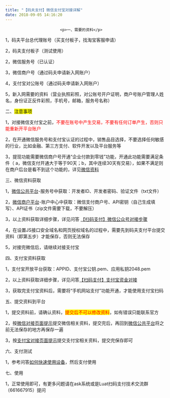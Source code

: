 ```yaml
---
title: "【码夫支付】微信支付宝对接详解"
date: 2018-09-05 14:16:20
---
```





                            <p>一、需要的资料</p>

<p>1，码夫平台总代理账号（买支付板子，找淘宝客服申请）</p>

<p>2，码夫支付板子（测试使用）</p>

<p>2，微信服务号（已认证）</p>

<p>3，微信商户号（通过码夫申请新入网账户）</p>

<p>4，支付宝对公账号（通过码夫申请新入网账户）</p><p>5，新入网需要的资料（营业执照彩照，对公账号开户证明，商户号账户管理人姓名，身份证正反件彩照，手机号，邮箱，服务号名称）<br></p>

<p>二、<span style="background-color:rgb(255,255,0);">注意事项</span></p>

<p>1，对接微信支付宝之前，<span style="color:rgb(255,0,0);">不要在账号中产生交易，不要有任何订单产生，否则只能重新开平台账户</span></p>

<p>2，在开通微信服务号和支付宝认证的过程中，销售品目选择，不要选择任何敏感的行业，比如金融、第三方支付、软件开发以及平台服务等</p>

<p>3，提现功能需要微信商户号开通“企业付款到零钱”功能，开通此功能需要满足条件（&nbsp;a，微信支付开通大于等于90天；b，其中连续30天有交易），如果不满足则在商户后台是看不到这个功能的，详见<a href="http://kf.qq.com/product/wechatpaymentmerchant.html" target="_blank" rel="noreferrer noopener">微信资料</a></p>

<p>三、微信资料获取</p>

<p>1，<a href="https://mp.weixin.qq.com/" target="_blank" rel="noreferrer noopener">微信公共平台</a>-服务号中获取：开发者ID、开发者密码、验证文件（txt文件）</p>

<p>2，<a href="https://pay.weixin.qq.com/" target="_blank" rel="noreferrer noopener">微信商户平台</a>-账户中心中获取：微信支付商户号、API密钥（自己生成填写）、API证书（zip文件需要下载，不要解压）</p>

<p>3，以上资料获取详细步骤，详见问答&nbsp;<a href="http://oldask.openluat.com/question/327" target="_blank" rel="noreferrer noopener">【扫码支付】微信公众号对接步骤</a></p>

<p>4，在设置JS接口安全域名和网页授权域名的过程中，需要先到码夫支付平台提交资料（即第五步）才能保存，否则无法保存</p>

<p>5，对接完微信后，请继续对接支付宝</p>

<p>四、支付宝资料获取</p>

<p>1，支付宝开放平台获取：APPID、支付宝公钥.pem、应用私钥2048.pem</p>

<p>2，以上资料获取详细步骤，详见问答<a href="http://oldask.openluat.com/question/328" target="_blank" rel="noreferrer noopener">【扫码支付】支付宝资金对接</a></p>

<p>3，获取完支付宝资料后，需要将“手机网站支付”功能开通，才能使用支付宝扫码</p>

<p>五、提交资料到平台</p>

<p>1，提交资料前，请确认资料，<span style="color:rgb(255,0,0);background-color:rgb(255,255,0);">提交后不可以修改资料</span>，如有错误只能联系官方</p>

<p>2，按<a href="http://wxapp.mafu.shop/adminpage/wechat/" target="_blank" rel="noreferrer noopener">微信对接页面提示</a>提交微信相关资料，提交完后，再回到<a href="https://mp.weixin.qq.com/" target="_blank" rel="noreferrer noopener">微信公共平台</a>将之前无法保存的地方再保存一遍</p>

<p>3，按<a href="http://wxapp.mafu.shop/adminpage/alipay/" target="_blank" rel="noreferrer noopener">支付宝对接页面提示</a>提交支付宝相关资料，提交完保存即可</p>

<p>六、支付测试</p>

<p>1，参考问答<a href="http://oldask.openluat.com/question/146" target="_blank" rel="noreferrer noopener">如何快速使用设备</a>，然后支付使用</p>

<p>七、使用</p>

<p>1，正常使用即可，有更多问题请在ask系统或是Luat扫码支付技术交流群（661667915）提问</p>


